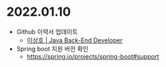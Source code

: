 2022.01.10
==========

-	Github 이력서 업데이트
	-	[이상호 | Java Back-End Developer](https://codeleesh.github.io/)
-	Spring boot 지원 버전 확인
	-	https://spring.io/projects/spring-boot#support
